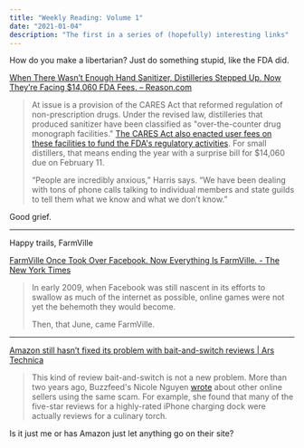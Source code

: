 ```yaml
---
title: "Weekly Reading: Volume 1"
date: "2021-01-04"
description: "The first in a series of (hopefully) interesting links"
---
```


How do you make a libertarian? Just do something stupid, like the FDA did. 

[When There Wasn’t Enough Hand Sanitizer, Distilleries Stepped Up. Now They’re Facing $14,060 FDA Fees. – Reason.com](https://reason.com/2020/12/30/when-there-wasnt-enough-hand-sanitizer-distilleries-stepped-up-now-theyre-facing-14060-fda-fees)

> At issue is a provision of the CARES Act that reformed regulation of non-prescription drugs. Under the revised law, distilleries that produced sanitizer have been classified as "over-the-counter drug monograph facilities." [The CARES Act also enacted user fees on these facilities to fund the FDA's regulatory activities](https://www.fda.gov/industry/fda-user-fee-programs/over-counter-monograph-user-fee-program-omufa). For small distillers, that means ending the year with a surprise bill for $14,060 due on February 11.
> 
> “People are incredibly anxious,” Harris says. “We have been dealing with tons of phone calls talking to individual members and state guilds to tell them what we know and what we don’t know.”

Good grief. 

- - -

Happy trails, FarmVille

[FarmVille Once Took Over Facebook. Now Everything Is FarmVille. - The New York Times](https://www.nytimes.com/2020/12/31/technology/farmville-zynga-facebook.html#click=https://t.co/2SphFEWeSu)

> In early 2009, when Facebook was still nascent in its efforts to swallow as much of the internet as possible, online games were not yet the behemoth they would become.
> 
> Then, that June, came FarmVille.

- - -

[Amazon still hasn’t fixed its problem with bait-and-switch reviews | Ars Technica](https://arstechnica.com/tech-policy/2020/12/amazon-still-hasnt-fixed-its-problem-with-bait-and-switch-reviews/)

> This kind of review bait-and-switch is not a new problem. More than two years ago, Buzzfeed's Nicole Nguyen [wrote](https://www.buzzfeednews.com/article/nicolenguyen/amazon-review-reuse-fraud) about other online sellers using the same scam. For example, she found that many of the five-star reviews for a highly-rated iPhone charging dock were actually reviews for a culinary torch.

Is it just me or has Amazon just let anything go on their site?